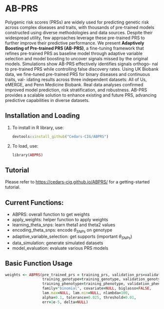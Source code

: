 # AB-PRS

Polygenic risk scores (PRSs) are widely used for predicting genetic risk across
complex diseases and traits, with thousands of pre-trained models constructed
using diverse methodologies and data sources. Despite their widespread utility,
few approaches leverage these pre-trained PRS to further improve their predictive
performance. We present **Adaptively Boosting of Pre-trained PRS (AB-PRS)**, a
fine-tuning framework that refines pre-trained PRS as baseline model through
adaptive variable selection and model boosting to uncover signals missed by the
original models. Simulations show AB-PRS effectively identifies signals orthogo-
nal to pre-trained PRS while controlling false discovery rates. Using UK Biobank
data, we fine-tuned pre-trained PRS for binary diseases and continuous traits, val-
idating results across three independent datasets: All of Us, eMERGE, and Penn
Medicine Biobank. Real data analyses confirmed improved model prediction, risk
stratification, and robustness. AB-PRS provides a scalable solution to enhance
existing and future PRS, advancing predictive capabilities in diverse datasets.

## Installation and Loading

1. To install in R library, use:
     ```ruby
     devtools::install_github("Cedars-CIG/ABPRS")
     ```
2. To load, use:
     ```ruby
     library(ABPRS)
     ```

## Tutorial
Please refer to https://cedars-cig.github.io/ABPRS/ for a getting-started tutorial. 

## Current Functions:
- ABPRS: overall function to get weights
- apply_weights: helper function to apply weights
- learning_theta_snps: learn theta1 and theta2 values
- encoding_theta_snps: encode $\theta_{SNPs}$ on genotype
- adaptive_variable_selection: get supports (important $\theta_{SNPs}$)
- data_simulation: generate simulated datasets
- model_evaluation: evaluate various PRS models


## Basic Function Usage 
```ruby
weights <- ABPRS(pre_trained_prs = training_prs, validation_prs=validation_prs, 
                 training_genotype=training_genotype, validation_genotype=validation_genotype,
                 training_phenotype=training_phenotype, validation_phenotype=validation_phenotype,
                 family="binomial", covariate=NULL, biglasso=FALSE, 
                 lam.max=NULL, lam.min=NULL, nlambda=100,
                 alpha=0.1, tolerance=0.025, threshold=0.01,
                 err=1e-5, delta=NULL)
```

